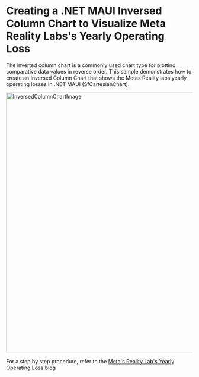 # Creating a .NET MAUI Inversed Column Chart to Visualize Meta Reality Labs's Yearly Operating Loss 
The inverted column chart is a commonly used chart type for plotting comparative data values in reverse order. This sample demonstrates how to create an Inversed Column Chart that shows the Metas Reality labs yearly operating losses in .NET MAUI (SfCartesianChart).

<img width="702" alt="InversedColumnChartImage" src="https://github.com/SyncfusionExamples/Creating-a-.NET-MAUI-Inversed-Column-Chart-to-Visualize-Meta-Reality-Labs-s-Yearly-Operating-Loss/assets/105496706/be610823-02a1-4ab5-8450-8280e4931d1a">

For a step by step procedure, refer to the [Meta's Reality Lab's Yearly Operating Loss blog](https://www.syncfusion.com/blogs/post/dotnet-maui-inversed-column-chart-visualize-yearly-operating-loss-data.aspx) 
